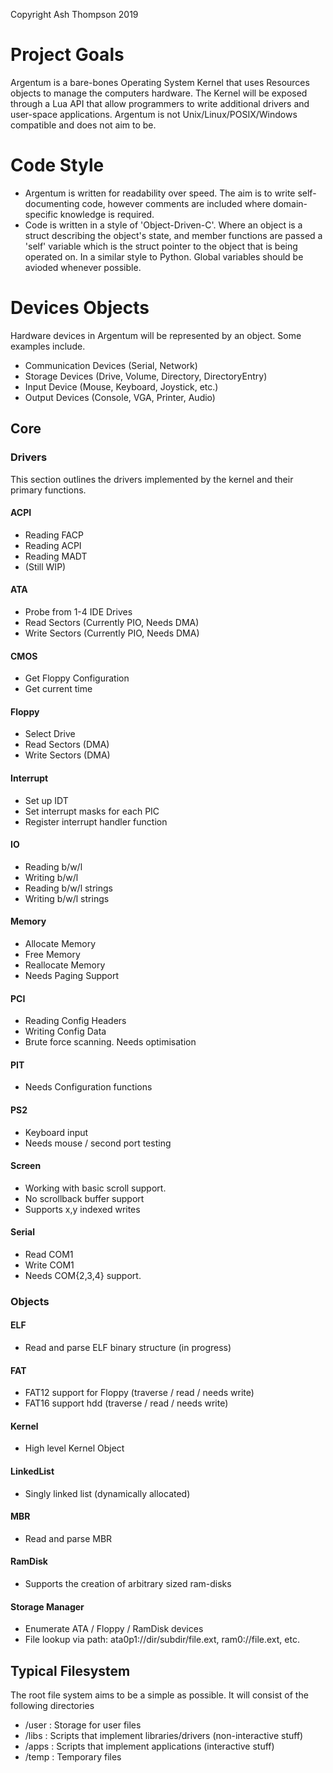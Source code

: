 Copyright Ash Thompson 2019

# Project Goals
Argentum is a bare-bones Operating System Kernel that uses Resources objects to manage the computers hardware. The Kernel will be exposed through a Lua API that allow programmers to write additional drivers and user-space applications. Argentum is not Unix/Linux/POSIX/Windows compatible and does not aim to be.

# Code Style
* Argentum is written for readability over speed. The aim is to write self-documenting code, however comments are included where domain-specific knowledge is required. 
* Code is written in a style of 'Object-Driven-C'. Where an object is a struct describing the object's state, and member functions are passed a 'self' variable which is the struct pointer to the object that is being operated on. In a similar style to Python. Global variables should be avioded whenever possible.

# Devices Objects
Hardware devices in Argentum will be represented by an object. Some examples include.

* Communication Devices (Serial, Network)
* Storage Devices (Drive, Volume, Directory, DirectoryEntry)
* Input Device (Mouse, Keyboard, Joystick, etc.)
* Output Devices (Console, VGA, Printer, Audio)

## Core

### Drivers
This section outlines the drivers implemented by the kernel and their primary functions.

#### ACPI 
* Reading FACP
* Reading ACPI
* Reading MADT
* (Still WIP)

#### ATA 
* Probe from 1-4 IDE Drives
* Read Sectors (Currently PIO, Needs DMA)
* Write Sectors (Currently PIO, Needs DMA)

#### CMOS
* Get Floppy Configuration
* Get current time

#### Floppy
* Select Drive
* Read Sectors (DMA)
* Write Sectors (DMA)

#### Interrupt
* Set up IDT
* Set interrupt masks for each PIC
* Register interrupt handler function

#### IO
* Reading b/w/l
* Writing b/w/l
* Reading b/w/l strings
* Writing b/w/l strings

#### Memory
* Allocate Memory
* Free Memory
* Reallocate Memory
* Needs Paging Support

#### PCI
* Reading Config Headers
* Writing Config Data
* Brute force scanning. Needs optimisation

#### PIT
* Needs Configuration functions

#### PS2
* Keyboard input
* Needs mouse / second port testing

#### Screen
* Working with basic scroll support.
* No scrollback buffer support
* Supports x,y indexed writes

#### Serial
* Read COM1
* Write COM1
* Needs COM{2,3,4} support.

### Objects

#### ELF
* Read and parse ELF binary structure (in progress)

#### FAT
* FAT12 support for Floppy (traverse / read / needs write)
* FAT16 support hdd (traverse / read / needs write)

#### Kernel
* High level Kernel Object

#### LinkedList
* Singly linked list (dynamically allocated)

#### MBR
* Read and parse MBR

#### RamDisk
* Supports the creation of arbitrary sized ram-disks

#### Storage Manager
* Enumerate ATA / Floppy / RamDisk devices
* File lookup via path: ata0p1://dir/subdir/file.ext, ram0://file.ext, etc.

## Typical Filesystem
The root file system aims to be a simple as possible. It will consist of the following directories
* /user : Storage for user files
* /libs : Scripts that implement libraries/drivers (non-interactive stuff) 
* /apps : Scripts that implement applications (interactive stuff) 
* /temp : Temporary files
